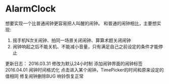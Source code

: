 # AlarmClock
想要实现一个比普通闹钟更容易把人叫醒的闹钟。
和普通的闹钟相比，主要想实现:
1. 摇手机N次关闹钟、拍同一场景关闭闹钟、算算术题关闭闹钟  
2. 闹钟响起之后不能关机、不能减小音量，只有满足自己之前设定的条件才能停止


更新日志：
2016.03.31
修改为默认24小时制
添加闹钟界面的闹钟标签
2016.04.01
闹钟时间格式化
点击进入某个闹钟，TimePicker的时间和原来设定的值相同
修复闹钟删除BUG
响铃恢复正常
